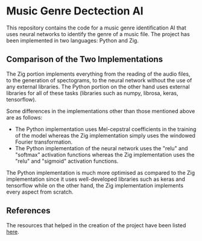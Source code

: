 # Music Genre Dectection AI
This repository contains the code for a music genre identification AI that uses neural networks to identify the genre of a music file. The project has been implemented in two languages: Python and Zig.

## Comparison of the Two Implementations
The Zig portion implements everything from the reading of the audio files, to the generation of spectograms, to the neural network without the use of any external libraries. The Python portion on the other hand uses external libraries for all of these tasks (libraries such as numpy, librosa, keras, tensorflow).

Some differences in the implementations other than those mentioned above are as follows:
- The Python implementation uses Mel-cepstral coefficients in the training of the model whereas the Zig implementation simply uses the windowed Fourier transformation.
- The Python implementation of the neural network uses the "relu" and "softmax" activation functions whereas the Zig implementation uses the "relu" and "sigmoid" activation functions.

The Python implementation is much more optimised as compared to the Zig implementation since it uses well-developed libraries such as keras and tensorflow while on the other hand, the Zig implementation implements every aspect from scratch.

## References
The resources that helped in the creation of the project have been listed [here](RESOURCES.md).
